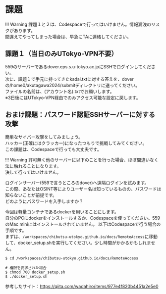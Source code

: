 # 課題

!!! Warning
    課題１と２は、Codespaceで行ってはいけません。情報漏洩のリスクがあります。  
    間違えてやってしまった場合は、早急にTAに連絡してください。

## 課題１（当日のみUTokyo-VPN不要）
559のサーバーであるdover.eps.s.u-tokyo.ac.jpにSSHでログインしてください。  
次に、課題１で手元に持ってきたkadai.txtに対する答えを、doverの/home0/akutagawa2024/submitディレクトリに送ってください。  
ファイルの名前は、(アカウント名).txtでお願いします。  
※3日後にはUTokyo-VPN経由でのみアクセス可能な設定に戻します。


## おまけ課題：パスワード認証SSHサーバーに対する攻撃
簡単なサイバー攻撃をしてみましょう。  
ハッカー(正確にはクラッカー)になったつもりで挑戦してみてください。  
この課題は、Codespaceで行っても大丈夫です。

!!! Warning
    許可無く他のサーバーに以下のことを行った場合、ほぼ間違いなく法に触れることになります。  
    決して行ってはいけません。  

ログインサーバー(559で言うところのdover)へ遠隔ログインを試みます。  
この際、あなたはOSINT等によりユーザー名は知っているものの、パスワードは知らないことが前提です。  
どのようにパスワードを入手しますか？



今回は軽量コンテナであるdockerを用いることにします。  
自分のPCにdockerをインストールするか、Codespaceを使ってください。559のMac miniにはインストールされていません。
以下はCodespaceで行う場合の手順です。  
まずは、`/workspaces/chibutsu-utokyo.github.io/docs/RemoteAccess`に移動して、docker_setup.shを実行してください。少し時間がかかるかもしれません。
```
$ cd /workspaces/chibutsu-utokyo.github.io/docs/RemoteAccess

# 権限を要求された場合
$ chmod 700 docker_setup.sh
$ ./docker_setup.sh
```

参考したサイト：https://qiita.com/wadahiro/items/977e4f820b4451a2e5e0





